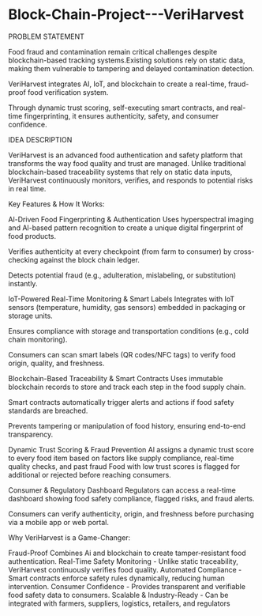# Block-Chain-Project---VeriHarvest

PROBLEM STATEMENT

Food fraud and contamination remain critical challenges despite blockchain-based tracking systems.Existing solutions rely on static data, making them vulnerable to tampering and delayed contamination detection.

VeriHarvest integrates AI, IoT, and blockchain to create a real-time, fraud-proof food verification system. 

Through dynamic trust scoring, self-executing smart contracts, and real-time fingerprinting, it ensures authenticity, safety, and consumer confidence.


IDEA DESCRIPTION


VeriHarvest is an advanced food authentication and safety platform that transforms the way food quality and trust are managed. Unlike traditional blockchain-based traceability systems that rely on static data inputs, VeriHarvest continuously monitors, verifies, and responds to potential risks in real time. 

Key Features & How It Works: 

Al-Driven Food Fingerprinting & Authentication Uses hyperspectral imaging and Al-based pattern recognition to create a unique digital fingerprint of food products. 

Verifies authenticity at every checkpoint (from farm to consumer) by cross-checking against the block chain ledger. 

Detects potential fraud (e.g., adulteration, mislabeling, or substitution) instantly. 

IoT-Powered Real-Time Monitoring & Smart Labels Integrates with IoT sensors (temperature, humidity, gas sensors) embedded in packaging or storage units. 

Ensures compliance with storage and transportation conditions (e.g., cold chain monitoring). 

Consumers can scan smart labels (QR codes/NFC tags) to verify food origin, quality, and freshness. 

Blockchain-Based Traceability & Smart Contracts Uses immutable blockchain records to store and track each step in the food supply chain. 

Smart contracts automatically trigger alerts and actions if food safety standards are breached. 

Prevents tampering or manipulation of food history, ensuring end-to-end transparency. 

Dynamic Trust Scoring & Fraud Prevention Al assigns a dynamic trust score to every food item based on factors like supply compliance, real-time quality checks, and past fraud Food with low trust scores is flagged for additional or rejected before reaching consumers. 

Consumer & Regulatory Dashboard Regulators can access a real-time dashboard showing food safety compliance, flagged risks, and fraud alerts. 

Consumers can verify authenticity, origin, and freshness before purchasing via a mobile app or web portal. 

Why VeriHarvest is a Game-Changer: 

Fraud-Proof Combines Ai and blockchain to create tamper-resistant food authentication. 
Real-Time Safety Monitoring - Unlike static traceability, VeriHarvest continuously verifies food quality. 
Automated Compliance - Smart contracts enforce safety rules dynamically, reducing human intervention.
Consumer Confidence - Provides transparent and verifiable food safety data to consumers.
Scalable & Industry-Ready - Can be integrated with farmers, suppliers, logistics, retailers, and regulators

